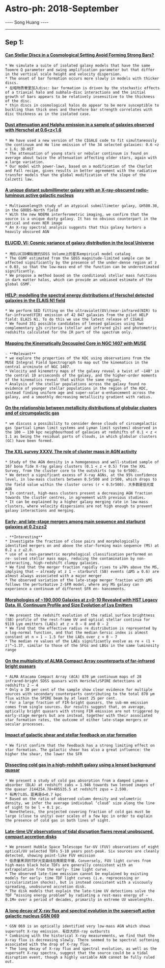 # Astro-ph: 2018-September

---- Song Huang ----


----

## Sep 1:

#### [Can Stellar Discs in a Cosmological Setting Avoid Forming Strong Bars?](https://arxiv.org/abs/1809.00090)
    * We simulate a suite of isolated galaxy models that have the same Toomre Q parameter and swing amplification parameter but that differ in the vertical scale height and velocity dispersion.
    * The onset of bar formation occurs more slowly in models with thicker discs.
    * 在暗物质晕里加入disc: bar formation is driven by the stochastic effects of a triaxial halo and subhalo-disc interactions and the initial growth of bars appears to be relatively insensitive to the thickness of the disc.
    * thin discs in cosmological halos do appear to be more susceptible to buckling than thick ones and therefore bar strength correlates with disc thickness as in the isolated case.


#### [Dust attenuation and Halpha emission in a sample of galaxies observed with Herschel at 0.6<z<1.6](https://arxiv.org/abs/1809.00161)
    * We have used a new version of the CIGALE code to fit simultaneously the continuum and Hα line emission of the 34 selected galaxies: 0.6 <z < 1.6; 3D-HST
    * The attenuation of young stars or nebular continuum is found on average about twice the attenuation affecting older stars, again with a large variation. 
    * Our model with power-laws, based on a modification of the Charlot and Fall recipe, gives results in better agreement with the radiative transfer models than the global modification of the slope of the Calzetti law.


#### [A unique distant submillimeter galaxy with an X-ray-obscured radio-luminous active galactic nucleus](https://arxiv.org/abs/1809.00318)
    * Multiwavelength study of an atypical submillimeter galaxy, GH500.30, in the GOODS-North field
    * With the new NOEMA interferometric imaging, we confirm that the source is a unique dusty galaxy. It has no obvious counterpart in the optical and even NIR image
    * An X-ray spectral analysis suggests that this galaxy harbors a heavily obscured AGN 


#### [ELUCID. VI: Cosmic variance of galaxy distribution in the local Universe](https://arxiv.org/abs/1809.00523)
    * 用ELUCID模拟做的SDSS Volume上的星系empirical model catalog
    * The GSMF estimated from the SDSS magnitude-limited sample can be affected significantly by the presence of the under-dense region at z < 0.03, so that the low-mass end of the function can be underestimated significantly.
    * We propose a method based on the conditional stellar mass functions in dark matter halos, which can provide an unbiased estimate of the global GSMF.


#### [HELP: modelling the spectral energy distributions of Herschel detected galaxies in the ELAIS N1 field](https://arxiv.org/abs/1809.00529)
    * We perform SED fitting on the ultraviolet(UV)/near-infrared(NIR) to far-infrared(FIR) emission of 42 047 galaxies from the pilot HELP field: ELAIS N1. To do this we use the latest release of CIGALE
    * We found 351 possible candidates of lensed galaxies using two complementary χ2s criteria (stellar and infrared χ2s) and photometric redshifts calculated for the IR part of the spectrum only.


#### [Mapping the Kinematically Decoupled Core in NGC 1407 with MUSE](https://arxiv.org/abs/1809.00614)
    - **Relevant**
    * we explore the properties of the KDC using observations from the MUSE Integral Field Spectrograph to map out the kinematics in the central arcminute of NGC 1407.
    * Velocity and kinemetry maps of the galaxy reveal a twist of ∼148° in the central 10 arcseconds of the galaxy, and the higher-order moments of the kinematics reveal that within the same region,
    * Analysis of the stellar populations across the galaxy found no evidence of younger stellar populations in the region of the KDC, instead finding uniform age and super-solar α-enhancement across the galaxy, and a smoothly decreasing metallicity gradient with radius.


#### [On the relationship between metallicity distributions of globular clusters and of circumgalactic gas](https://arxiv.org/abs/1809.00621)
    * we discuss a possibility to consider dense clouds of circumgalactic gas (partial Lyman limit systems and Lyman limit systems) observed in the 100 – 130 kpc neighbourhood of galaxies at redshifts of 0.1 < z < 1.1 as being the residual parts of clouds, in which globular clusters (GC) have been formed.


#### [The XXL survey XXXV. The role of cluster mass in AGN activity](https://arxiv.org/abs/1809.00683)
    * Study of the AGN density in a homogeneous and well-studied sample of 167 bona fide X-ray galaxy clusters (0.1 < z < 0.5) from the XXL Survey, from the cluster core to the outskirts (up to 6r500).
    * We detect a significant excess of X-ray AGNs, at the 95% confidence level, in low-mass clusters between 0.5r500 and 2r500, which drops to the field value within the cluster cores (r < 0.5r500). 大多数是低光度AGN
    * In contrast, high-mass clusters present a decreasing AGN fraction towards the cluster centres, in agreement with previous studies.
    * It can be explained by a higher galaxy merging rate in low-mass clusters, where velocity dispersions are not high enough to prevent galaxy interactions and merging.


#### [Early- and late-stage mergers among main sequence and starburst galaxies at 0.2≤z≤2](https://arxiv.org/abs/1809.00715)
    - **Interesting**
    * Investigate the fraction of close pairs and morphologically identified mergers on and above the star-forming main sequence (MS) at 0.2 ≤ z ≤2.0. 
    * use of a non-parametric morphological classification performed on re- solved stellar mass maps, reducing the contamination by non-interacting, high-redshift clumpy galaxies.
    * We find that the merger fraction rapidly rises to ≥70% above the MS, implying that – already at z 1 – starburst (SB) events (∆MS ≥ 0.6) are almost always associated with a major merger
    * The observed variation of the late-stage merger fraction with ∆MS follows the perturbative 2-SFM model, where any MS galaxy can experience a continuum of different SFR en- hancements.


#### [Morphologies of ~190,000 Galaxies at z=0-10 Revealed with HST Legacy Data. III. Continuum Profile and Size Evolution of Lya Emitters](https://arxiv.org/abs/1809.00765)
    * We present the redshift evolution of the radial surface brightness (SB) profile of the rest-frame UV and optical stellar continua for 9119 Lyα emitters (LAEs) at z ≃ 0 − 8 and 0 − 2
    * We find that the effective radius re distribution is represented by a log-normal function, and that the median Śersic index is almost constant at n ≃ 1 − 1.5 for the LAEs over z ≃ 0 − 7
    * The median re values of the LAEs significantly evolve as re ∝ (1 + z)^−1.37, similar to those of the SFGs and LBGs in the same luminosity range


#### [On the multiplicity of ALMA Compact Array counterparts of far-infrared bright quasars](https://arxiv.org/abs/1809.00856)
    * ALMA Atacama Compact Array (ACA) 870 μm continuum maps of 28 infrared-bright SDSS quasars with Herschel/SPIRE detections at redshifts 2 – 4
    * Only a 30 per cent of the sample show clear evidence for multiple sources with secondary counterparts contributing to the total 870 μm flux within the SPIRE beam by at least 25 per cent.
    * For a large fraction of FIR-bright quasars, the sub-mm emission comes from single sources. Our results suggest that, on average, optically bright quasars with strong FIR emission are not triggered by early-stage mergers but are instead, together with their associated star formation rates, the outcome of either late-stage mergers or secular processes.


#### [Impact of galactic shear and stellar feedback on star formation](https://arxiv.org/abs/1809.01037)
    * We first confirm that the feedback has a strong limiting effect on star formation. The galactic shear has also a great influence: the higher the shear, the lower the SFR


#### [Dissecting cold gas in a high-redshift galaxy using a lensed background quasar](https://arxiv.org/abs/1809.01053)
    * We present a study of cold gas absorption from a damped Lyman-α absorber (DLA) at redshift zabs = 1.946 towards two lensed images of the quasar J144254.78+405535.5 at redshift zqso = 2.590.
    * 有两个LOS，距离是d=0.7 kpc
    * Based on the ratio of observed column density and volumetric density, we infer the average individual ‘cloud’ size along the line of sight to be l ≈ 0.1 pc.
    * Nonetheless, the projected covering fraction of cold gas must be large (close to unity) over scales of a few kpc in order to explain the presence of cold gas in both lines of sight.


#### [Late-time UV observations of tidal disruption flares reveal unobscured, compact accretion disks](https://arxiv.org/abs/1809.00003)
    * We present Hubble Space Telescope far-UV (FUV) observations of eight optical/UV selected TDFs 5-10 years post-peak. Six sources are cleanly detected, showing point-like FUV emission
    * 低质量黑洞的TDF光变曲线在晚期变平缓，Conversely, FUV light curves from high-mass black hole TDFs are generally consistent with an extrapolation from the early- time light curve.
    * The observed late-time emission cannot be explained by existing models for early- time TDF light curves (i.e. reprocessing or circularization shocks), but is instead consistent with a viscously spreading, unobscured accretion disk.
    * The disk models that explain the late-time UV detections solve the TDF “missing energy problem” by radiating a rest-mass energy of ∼ 0.1M⊙ over a period of decades, primarily in extreme UV wavelengths.


#### [A long decay of X-ray flux and spectral evolution in the supersoft active galactic nucleus GSN 069](https://arxiv.org/abs/1809.00319)
    * GSN 069 is an optically identified very low-mass AGN which shows supersoft X-ray emission. 有巨大的X-ray outbursts
    * Combining with the historical X-ray measurements, we find that the X-ray flux is decreasing slowly. There seemed to be spectral softening associated with the drop of X-ray flux.
    * The long decay of X-ray flux and spectral evolution, as well as the supersoft X-ray spectra, suggest that the source could be a tidal disruption event, though a highly variable AGN cannot be fully ruled out. 
